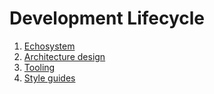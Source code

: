 # Development Lifecycle

1. [Echosystem](1-Echosystem.md)
1. [Architecture design](2-Architecture-design.md)
1. [Tooling](3-Tooling.md)
1. [Style guides](4-Style-guides.md)
